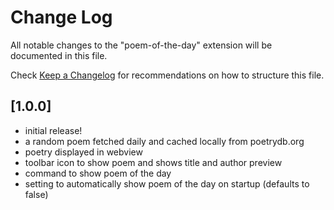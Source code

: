 # Change Log

All notable changes to the "poem-of-the-day" extension will be documented in this file.

Check [Keep a Changelog](http://keepachangelog.com/) for recommendations on how to structure this file.

## [1.0.0]

- initial release!
- a random poem fetched daily and cached locally from poetrydb.org
- poetry displayed in webview
- toolbar icon to show poem and shows title and author preview
- command to show poem of the day
- setting to automatically show poem of the day on startup (defaults to false)